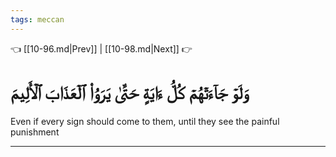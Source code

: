```yaml
---
tags: meccan
---
```


👈 [[10-96.md|Prev]] | [[10-98.md|Next]] 👉

# وَلَوۡ جَآءَتۡهُمۡ كُلُّ ءَايَةٍ حَتَّىٰ يَرَوُاْ ٱلۡعَذَابَ ٱلۡأَلِيمَ

Even if every sign should come to them, until they see the painful punishment

---

